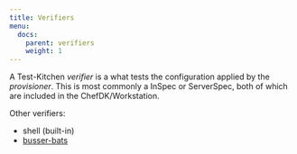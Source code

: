 ```yaml
---
title: Verifiers
menu:
  docs:
    parent: verifiers
    weight: 1
---
```


A Test-Kitchen *verifier* is a what tests the configuration applied by the *provisioner*. This is most commonly a InSpec or ServerSpec, both of which are included in the ChefDK/Workstation.

Other verifiers:

* shell (built-in)
* [busser-bats](https://github.com/test-kitchen/busser-bats/)
